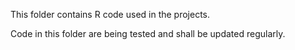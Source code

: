 This folder contains R code used in the projects.

Code in this folder are being tested and shall be updated regularly.
